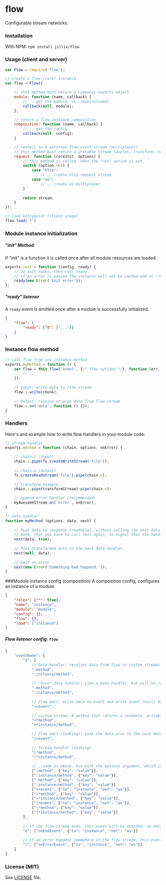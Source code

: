 # flow
Configurable stream networks

### Installation
With NPM: `npm install jillix/flow`.

### Usage (client and server)
```js
var Flow = require('flow');

// create a flow (core) instance
var flow = Flow({

    // this method must return a CommonJs exports object.
    module: function (name, callback) {
        // .. get the module, ex. require(name)
        callback(null, module);
    },

    // return a flow instance composition
    composition: function (name, callback) {
        // .. get the config
        callback(null, config);
    }

    // connect to a external flow event stream (multiplexer)
    // this method must return a writable stream (duplex, transform, ect.)
    request: function (coreInst, options) {
        // this method is called, when the "net" option is set.
        switch (option.net) {
            case "http":
                // .. create http request stream
            case "ws":
                // .. create ws multiplexer
        }
        
        return stream;
    }
});

// load entrypoint (client usage)
flow.load('*')
```
### Module instance initialization
##### "init" Method
If "init" is a function it is called once after all module resources are loaded.
```js
exports.init = function (config, ready) {
    // do init tasks, then call ready.
    // if an error is passed the instance will not be cached and no "ready" event will be emmitted.
    ready(new Error('Init error'));
};
```
##### "ready" listener
A `ready` event is emitted once after a module is successfully initialized.
```json
{
    "flow": {
        "ready": {"d": ["..."]}
    }
}
```
### Instance flow method
```js
// call flow from you instance method
exports.myMethod = function () {
    var flow = this.flow('event', {/* flow options */}, function (err, data) {
        // ..
    });
    
    // Input: write data to flow stream
    flow.i.write(chunk);
    
    // Output: receive or pipe data from flow stream
    flow.o.on('data', function () {});
}
```
### Handlers
Here's and example how to write flow handlers in your module code:
```js
// stream handler
exports.method = function (chain, options, onError) {

    // chain.i (input)
    chain.i.pipe(fs.createWriteStream('file'));
    
    // chain.o (output)
    fs.createReadStream('file').pipe(chain.o);
    
    // transform example
    chain.i.pipe(transformStream).pipe(chain.o);

    // append error handler (recommended)
    myAwesomeStream.on('error', onError);
}

// data handler
function myMethod (options, data, next) {
    
    // Push data to response (readable), without calling the next data handler.
    // Note, that you have to call next again, to signal that the handler is done.
    next(data, true);
    
    // Pass transformed data to the next data handler.
    next(null, data);
    
    // Emit en error
    next(new Error('Something bad happend.'));
}
```

###Module instance config (composition)
A composition config, configures an instance of a module.
```json
{
    "roles": {"*": true},
    "name": "instance",
    "module": "module",
    "config": {},
    "flow": {},
    "load": ["instance"]
}
```

##### Flow listener config: `flow`
```js
{
    "eventName": {
        "d": [
            // Data handler: receives data from flow or custom streams.
            ":method",
            ":instance/method",
            
            // "Once" data handler: Like a data handler, but will be removed after first data chunk is processed.
            ".method",
            ".instance/method",
            
            // Flow emit: write data to event and write event result data to next data handlers or streams.
            ">>event",
            
            // Custom stream: A method that returns a readable, writable or duplex stream.
            ">*method",
            ">*instance/method",

            // Flow emit (leaking): Leak the data also to the next data handlers.
            "|>event",
            
            // Stream handler (leaking)
            "|*method",
            "|*instance/method",
            
            // ..same as above. but with the options argument, which is passed to the handler function
            [":method", {"key": "value"}],
            [":instance/method", {"key": "value"}],
            [".method", {"key": "value"}],
            [".instance/method", {"key": "value"}],
            [">>event", {"to": "instance", "net": "ws"}],
            [">*method", {"key": "value"}],
            [">*instance/method", {"key": "value"}],
            ["|>event", {"to": "instance", "net": "ws"}],
            ["|*method", {"key": "value"}],
            ["|*instance/method", {"key": "value"}]
        ],
        
        // if the flow stream ends, this event will be emitted, no data.
        "e": ["onEndEvent", {"to": "instance", "net": "ws"}]
        
        // if an error happens somewhere in the flow stream, this event will be emitted, with the error as data.
        "r": ["onErrorEvent", {"to": "instance", "net": "ws"}]
    ]
}
```

### License (MIT)
See [LICENSE](https://github.com/jillix/flow/blob/master/LICENSE) file.
